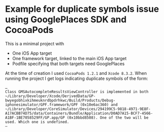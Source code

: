 # Example for duplicate symbols issue using GooglePlaces SDK and CocoaPods
This is a minimal project with
- One iOS App target
- One framework target, linked to the main iOS App target
- Podfile specifying that both targets need GooglePlaces

At the time of creation I used `CocoaPods 1.2.1` and `Xcode 8.3.2`.
When running the project I get logs indicating duplicate symbols of the form:
```
…
Class GMSAutocompleteResultsViewController is implemented in both ~/Library/Developer/Xcode/DerivedData/GP-bwyegobhixkihmeuknrdbpdrhkwc/Build/Products/Debug-iphonesimulator/GPF.framework/GPF (0x10e6ac360) and ~/Library/Developer/CoreSimulator/Devices/294199C5-9818-4971-9E8F-A17ACBB74D75/data/Containers/Bundle/Application/D0AD7A15-BCF7-4566-A1BF-1BE7058529FF/GP.app/GP (0x10bbd8508). One of the two will be used. Which one is undefined.
–
```
